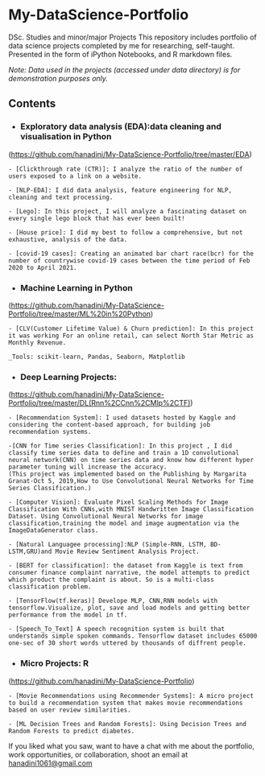 # My-DataScience-Portfolio
DSc. Studies and minor/major Projects 
This repository includes portfolio of data science projects completed by me for researching, self-taught. Presented in the form of iPython Notebooks, and R markdown files.


_Note: Data used in the projects (accessed under data directory) is for demonstration purposes only._

## Contents
- ### Exploratory data analysis (EDA):data cleaning and visualisation in Python
(https://github.com/hanadini/My-DataScience-Portfolio/tree/master/EDA)

	- [Clickthrough rate (CTR)]: I analyze the ratio of the number of users exposed to a link on a website.
	
	- [NLP-EDA]: I did data analysis, feature engineering for NLP, cleaning and text processing.
        
	- [Lego]: In this project, I will analyze a fascinating dataset on every single lego block that has ever been built!
	
	- [House price]: I did my best to follow a comprehensive, but not exhaustive, analysis of the data.
	
	- [covid-19 cases]: Creating an animated bar chart race(bcr) for the number of countrywise covid-19 cases between the time period of Feb 2020 to April 2021.

- ### Machine Learning in Python 

(https://github.com/hanadini/My-DataScience-Portfolio/tree/master/ML%20in%20Python)

	- [CLV(Customer Lifetime Value) & Churn prediction]: In this project it was working For an online retail, can select North Star Metric as Monthly Revenue.
	
	_Tools: scikit-learn, Pandas, Seaborn, Matplotlib 

- ### Deep Learning Projects: 

(https://github.com/hanadini/My-DataScience-Portfolio/tree/master/DL(Rnn%2CCnn%2CMlp%2CTF))

	- [Recommendation System]: I used datasets hosted by Kaggle and considering the content-based approach, for building job recommendation systems.
	
	-[CNN for Time series Classification]: In this project , I did classify time series data to define and train a 1D convolutional neural network(CNN) on time series data and know how different hyper parameter tuning will increase the accuracy.
	(This project was implemented based on the Publishing by Margarita Granat·Oct 5, 2019,How to Use Convolutional Neural Networks for Time Series Classification.)

	- [Computer Vision]: Evaluate Pixel Scaling Methods for Image Classification With CNNs,with MNIST Handwritten Image Classification Dataset. Using Convolutional Neural Networks for image classification,training the model and image augmentation via the ImageDataGenerator class.
	
	- [Natural Languagee processing]:NLP (Simple-RNN, LSTM, BD-LSTM,GRU)and Movie Review Sentiment Analysis Project.
	
	- [BERT for classification]: the dataset from Kaggle is text from consumer finance complaint narrative, the model attempts to predict which product the complaint is about. So is a multi-class classification problem.

	- [TensorFlow(tf.keras)] Develope MLP, CNN,RNN models with tensorflow.Visualize, plot, save and load models and getting better performance from the model in tf.
	
	- [Speech_To_Text] A speech recognition system is built that understands simple spoken commands. Tensorflow dataset includes 65000 one-sec of 30 short words uttered by thousands of diffrent people.
	
- ### Micro Projects:  __R__ 
(https://github.com/hanadini/My-DataScience-Portfolio)

	- [Movie Recommendations using Recommender Systems]: A micro project to build a recommendation system that makes movie recommendations based on user review similarities.
		
	- [ML Decision Trees and Random Forests]: Using Decision Trees and Random Forests to predict diabetes.

If you liked what you saw, want to have a chat with me about the portfolio, work opportunities, or collaboration, shoot an email at 
hanadini1061@gmail.com
